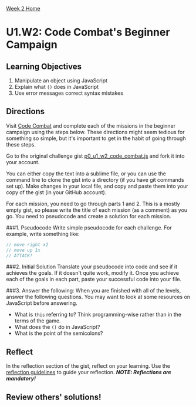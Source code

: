 [Week 2 Home](week_2)

# U1.W2: Code Combat's Beginner Campaign


## Learning Objectives
1. Manipulate an object using JavaScript
2. Explain what `()` does in JavaScript
3. Use error messages correct syntax mistakes


## Directions
Visit [Code Combat](http://codecombat.com/play) and complete each of the missions in the beginner campaign using the steps below. These directions might seem tedious for something so simple, but it's important to get in the habit of going through these steps.  

Go to the original challenge gist [p0_u1_w2_code_combat.js](https://gist.github.com/dbc-challenges/4adf058ea4dffa667b16) and fork it into your account. 

You can either copy the text into a sublime file, or you can use the command line to clone the gist into a directory (if you have git commands set up). Make changes in your local file, and copy and paste them into your copy of the gist (in your GitHub account). 

For each mission, you need to go through parts 1 and 2. This is a mostly empty gist, so please write the title of each mission (as a comment) as you go. You need to pseudocode and create a solution for each mission. 
 
###1. Pseudocode 
Write simple pseudocode for each challenge. For example, write something like:

```javascript
// move right x2
// move up 1x
// ATTACK!
```  

###2. Initial Solution
Translate your pseudocode into code and see if it achieves the goals. If it doesn't quite work, modify it. Once you achieve each of the goals in each part, paste your successful code into your file. 

###3. Answer the following:
When you are finished with all of the levels, answer the following questions. You may want to look at some resources on JavaScript before answering.
  - What is `this` referring to? Think programming-wise rather than in the terms of the game. 
  - What does the `()` do in JavaScript?
  - What is the point of the semicolons?

## Reflect
In the reflection section of the gist, reflect on your learning. Use the [reflection guidelines](reflection_guidelines) to guide your reflection. ***NOTE: Reflections are mandatory!***

## Review others' solutions!


